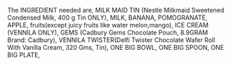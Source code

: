 The INGREDIENT needed are,
MILK MAID TIN (Nestle Milkmaid Sweetened Condensed Milk, 400 g Tin ONLY),
MILK,
BANANA,
POMOGRANATE,
APPLE,
fruits(except juicy fruits like water melon,mango),
ICE CREAM (VENNILA ONLY),
GEMS (Cadbury Gems Chocolate Pouch, 8.9GRAM Brand: Cadbury),
VENNILA TWISTER(Delfi Twister Chocolate Wafer Roll With Vanilla Cream, 320 Gms, Tin),
ONE BIG BOWL,
ONE BIG SPOON,
ONE BIG PLATE,